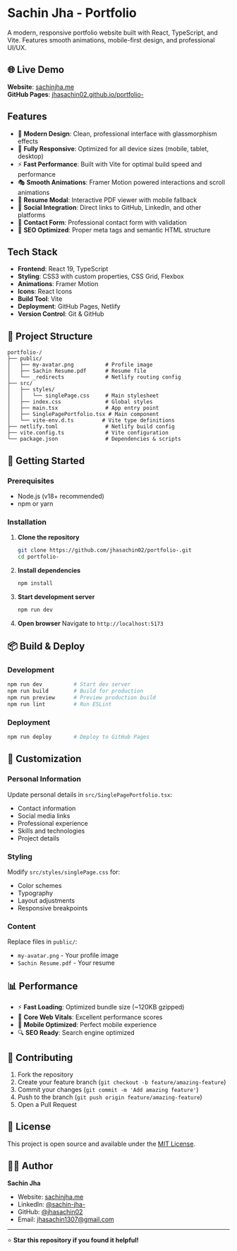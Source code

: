 # Sachin Jha - Portfolio

A modern, responsive portfolio website built with React, TypeScript, and Vite. Features smooth animations, mobile-first design, and professional UI/UX.

## 🌐 Live Demo

**Website**: [sachinjha.me](https://sachinjha.me)  
**GitHub Pages**: [jhasachin02.github.io/portfolio-](https://jhasachin02.github.io/portfolio-/)

## Features

- 🎨 **Modern Design**: Clean, professional interface with glassmorphism effects
- 📱 **Fully Responsive**: Optimized for all device sizes (mobile, tablet, desktop)
- ⚡ **Fast Performance**: Built with Vite for optimal build speed and performance
- 🎭 **Smooth Animations**: Framer Motion powered interactions and scroll animations
- 📄 **Resume Modal**: Interactive PDF viewer with mobile fallback
- 🔗 **Social Integration**: Direct links to GitHub, LinkedIn, and other platforms
- 📧 **Contact Form**: Professional contact form with validation
- 🌟 **SEO Optimized**: Proper meta tags and semantic HTML structure

## Tech Stack

- **Frontend**: React 19, TypeScript
- **Styling**: CSS3 with custom properties, CSS Grid, Flexbox
- **Animations**: Framer Motion
- **Icons**: React Icons
- **Build Tool**: Vite
- **Deployment**: GitHub Pages, Netlify
- **Version Control**: Git & GitHub

## 📁 Project Structure

```
portfolio-/
├── public/
│   ├── my-avatar.png          # Profile image
│   ├── Sachin Resume.pdf      # Resume file
│   └── _redirects             # Netlify routing config
├── src/
│   ├── styles/
│   │   └── singlePage.css     # Main stylesheet
│   ├── index.css              # Global styles
│   ├── main.tsx               # App entry point
│   ├── SinglePagePortfolio.tsx # Main component
│   └── vite-env.d.ts         # Vite type definitions
├── netlify.toml               # Netlify build config
├── vite.config.ts             # Vite configuration
└── package.json               # Dependencies & scripts
```

## 🚀 Getting Started

### Prerequisites

- Node.js (v18+ recommended)
- npm or yarn

### Installation

1. **Clone the repository**
   ```bash
   git clone https://github.com/jhasachin02/portfolio-.git
   cd portfolio-
   ```

2. **Install dependencies**
   ```bash
   npm install
   ```

3. **Start development server**
   ```bash
   npm run dev
   ```

4. **Open browser**
   Navigate to `http://localhost:5173`

## 📦 Build & Deploy

### Development
```bash
npm run dev          # Start dev server
npm run build        # Build for production  
npm run preview      # Preview production build
npm run lint         # Run ESLint
```

### Deployment
```bash
npm run deploy       # Deploy to GitHub Pages
```

## 🎨 Customization

### Personal Information
Update personal details in `src/SinglePagePortfolio.tsx`:
- Contact information
- Social media links
- Professional experience
- Skills and technologies
- Project details

### Styling
Modify `src/styles/singlePage.css` for:
- Color schemes
- Typography
- Layout adjustments
- Responsive breakpoints

### Content
Replace files in `public/`:
- `my-avatar.png` - Your profile image
- `Sachin Resume.pdf` - Your resume

## 📊 Performance

- ⚡ **Fast Loading**: Optimized bundle size (~120KB gzipped)
- 🎯 **Core Web Vitals**: Excellent performance scores
- 📱 **Mobile Optimized**: Perfect mobile experience
- 🔍 **SEO Ready**: Search engine optimized

## 🤝 Contributing

1. Fork the repository
2. Create your feature branch (`git checkout -b feature/amazing-feature`)
3. Commit your changes (`git commit -m 'Add amazing feature'`)
4. Push to the branch (`git push origin feature/amazing-feature`)
5. Open a Pull Request

## 📄 License

This project is open source and available under the [MIT License](LICENSE).

## 👨‍💻 Author

**Sachin Jha**
- Website: [sachinjha.me](https://sachinjha.me)
- LinkedIn: [@sachin-jha-](https://linkedin.com/in/sachin-jha-)
- GitHub: [@jhasachin02](https://github.com/jhasachin02)
- Email: jhasachin1307@gmail.com

---

⭐ **Star this repository if you found it helpful!**
